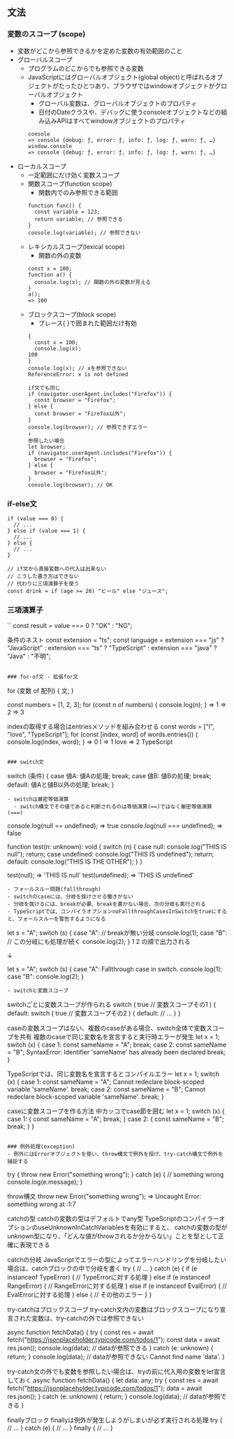 ## 文法
### 変数のスコープ (scope)
- 変数がどこから参照できるかを定めた変数の有効範囲のこと
- グローバルスコープ
  - プログラムのどこからでも参照できる変数
  - JavaScriptにはグローバルオブジェクト(global object)と呼ばれるオブジェクトがたったひとつあり、ブラウザではwindowオブジェクトがグローバルオブジェクト
    - グローバル変数は、グローバルオブジェクトのプロパティ
    - 日付のDateクラスや、デバッグに使うconsoleオブジェクトなどの組み込みAPIはすべてwindowオブジェクトのプロパティ
    ```
    console
    => console {debug: ƒ, error: ƒ, info: ƒ, log: ƒ, warn: ƒ, …}
    window.console
    => console {debug: ƒ, error: ƒ, info: ƒ, log: ƒ, warn: ƒ, …}
    ```
- ローカルスコープ
  - 一定範囲にだけ効く変数スコープ
  - 関数スコープ(function scope)
    - 関数内でのみ参照できる範囲
    ```
    function func() {
      const variable = 123;
      return variable; // 参照できる
    }
    console.log(variable); // 参照できない
    ```
  - レキシカルスコープ(lexical scope)
    - 関数の外の変数
    ```
    const x = 100;
    function a() {
      console.log(x); // 関数の外の変数が見える
    }
    a();
    => 100
    ```
  - ブロックスコープ(block scope)
    - ブレース{ }で囲まれた範囲だけ有効
    ```
    {
      const x = 100;
      console.log(x);
    100
    }
    console.log(x); // xを参照できない
    ReferenceError: x is not defined
    
    if文でも同じ
    if (navigator.userAgent.includes("Firefox")) {
      const browser = "Firefox";
    } else {
      const browser = "Firefox以外";
    }
    console.log(browser); // 参照できずエラー
    ↓
    参照したい場合
    let browser;
    if (navigator.userAgent.includes("Firefox")) {
      browser = "Firefox";
    } else {
      browser = "Firefox以外";
    }
    console.log(browser); // OK
    ```

### if-else文
```
if (value === 0) {
  // ...
} else if (value === 1) {
  // ...
} else {
  // ...
}

// if文から直接変数への代入は出来ない
// こうした書き方はできない
// 代わりに三項演算子を使う
const drink = if (age >= 20) "ビール" else "ジュース";
```
### 三項演算子
``
const result = value === 0 ? "OK" : "NG";

条件のネスト
const extension = "ts";
const language =
  extension === "js"
    ? "JavaScript"
    : extension === "ts"
    ? "TypeScript"
    : extension === "java"
    ? "Java"
    : "不明";
```

### for-of文 - 拡張for文
```
for (変数 of 配列) {
  文;
}

const numbers = [1, 2, 3];
for (const n of numbers) {
  console.log(n);
}
=> 1 
=> 2 
=> 3

indexの取得する場合はentriesメソッドを組み合わせる
const words = ["I", "love", "TypeScript"];
for (const [index, word] of words.entries()) {
  console.log(index, word);
}
=> 0 I
=> 1 love
=> 2 TypeScript
```

### switch文
```
switch (条件) {
  case 値A:
    値Aの処理;
    break;
  case 値B:
    値Bの処理;
    break;
  default:
    値Aと値B以外の処理;
    break;
}
```
- switchは厳密等価演算
  - switch構文でその値であると判断されるのは等価演算(==)ではなく厳密等価演算(===)
  ```
  console.log(null == undefined);
  => true
  console.log(null === undefined);
  => false
  
  function test(n: unknown): void {
    switch (n) {
      case null:
        console.log("THIS IS null");
        return;
      case undefined:
        console.log("THIS IS undefined");
        return;
      default:
        console.log("THIS IS THE OTHER");
    }
  }

  test(null);
  => 'THIS IS null'
  test(undefined);
  => 'THIS IS undefined'
  ```
- フォールスルー問題(fallthrough)
  - switchのcaseには、分岐を抜けさせる働きがない
  - 分岐を抜けるには、breakが必要、breakを書かない場合、次の分岐も実行される
  - TypeScriptでは、コンパイラオプションnoFallthroughCasesInSwitchをtrueにすると、フォールスルーを警告するようになる
  ```
  let s = "A";
  switch (s) {
    case "A": // breakが無い分岐
      console.log(1);
    case "B": // この分岐にも処理が続く
      console.log(2);
  }
  1 2 の順で出力される
  
  ↓
  
  let s = "A";
  switch (s) {
    case "A":
  Fallthrough case in switch.
      console.log(1);
    case "B":
      console.log(2);
  }
  ```
- switchと変数スコープ
```
switchごとに変数スコープが作られる
switch (
  true // 変数スコープその1
) {
  default:
    switch (
      true // 変数スコープその2
    ) {
      default:
      // ...
    }
}


caseの変数スコープはない、複数のcaseがある場合、switch全体で変数スコープを共有
複数のcaseで同じ変数名を宣言すると実行時エラーが発生
let x = 1;
switch (x) {
  case 1:
    const sameName = "A";
    break;
  case 2:
    const sameName = "B";
SyntaxError: Identifier 'sameName' has already been declared
    break;
}

TypeScriptでは、同じ変数名を宣言するとコンパイルエラー
let x = 1;
switch (x) {
  case 1:
    const sameName = "A";
Cannot redeclare block-scoped variable 'sameName'.
    break;
  case 2:
    const sameName = "B";
Cannot redeclare block-scoped variable 'sameName'.
    break;
}

caseに変数スコープを作る方法
中カッコでcase節を囲む
let x = 1;
switch (x) {
  case 1: {
    const sameName = "A";
    break;
  }
  case 2: {
    const sameName = "B";
    break;
  }
}
```

### 例外処理(exception)
- 例外にはErrorオブジェクトを使い、throw構文で例外を投げ、try-catch構文で例外を捕捉する
```
try {
  throw new Error("something wrong");
} catch (e) {
  // something wrong
  console.log(e.message);
}

throw構文
throw new Error("something wrong");
=> Uncaught Error: something wrong at <anonymous>:1:7
  
catchの型
catchの変数の型はデフォルトでany型
TypeScriptのコンパイラーオプションのuseUnknownInCatchVariablesを有効にすると、
catchの変数の型がunknown型になり、「どんな値がthrowされるか分からない」ことを型として正確に表現できる
  
catchの分岐
JavaScriptでエラーの型によってエラーハンドリングを分岐したい場合は、catchブロックの中で分岐を書く
try {
  // ...
} catch (e) {
  if (e instanceof TypeError) {
    // TypeErrorに対する処理
  } else if (e instanceof RangeError) {
    // RangeErrorに対する処理
  } else if (e instanceof EvalError) {
    // EvalErrorに対する処理
  } else {
    // その他のエラー
  }
}
  
try-catchはブロックスコープ
try-catch文内の変数はブロックスコープになり宣言された変数は、try-catchの外では参照できない
  
async function fetchData() {
  try {
    const res = await fetch("https://jsonplaceholder.typicode.com/todos/1");
    const data = await res.json();
    console.log(data); // dataが参照できる
  } catch (e: unknown) {
    return;
  }
  console.log(data); // dataが参照できない
Cannot find name 'data'.
}
 
try-catch文の外でも変数を参照したい場合は、tryの前に代入用の変数をlet宣言しておく
async function fetchData() {
  let data: any;
  try {
    const res = await fetch("https://jsonplaceholder.typicode.com/todos/1");
    data = await res.json();
  } catch (e: unknown) {
    return;
  }
  console.log(data); // dataが参照できる
}
  
finallyブロック
finallyは例外が発生しようがしまいが必ず実行される処理
try {
  // ...
} catch (e) {
  // ...
} finally {
  // ...
}
```




















